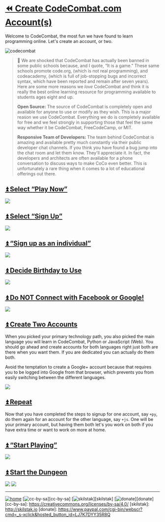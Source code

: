 # [⏪ Create CodeCombat.com Account(s)](/README.md)

Welcome to CodeCombat, the most fun we have found to learn
programming online. Let's create an account, or two.

![codecombat](/assets/desert.png)

> 💬 We are shocked that
> CodeCombat has actually been banned in some public schools because,
> and I quote, “It is a game.” These same schools promote code.org,
> (which is not real programming), and codeacademy, (which is full of
> job-stopping bugs and incorrect syntax, which have been reported
> and remain after seven years). Here are some more reasons we
> *love* CodeCombat and think it is really the best online learning
> resource for programming available to students ages eight and up.
> 
> **Open Source:** The source of CodeCombat is completely open
> and available for anyone to use or modify as they wish. This
> is a major reason we use CodeCombat. Everything we do is completely
> available for free and we feel strongly in supporting those that
> feel the same way whether it be CodeCombat, FreeCodeCamp, or
> MIT.
>
> **Responsive Team of Developers:** The team behind CodeCombat is
> amazing and available pretty much constantly via their public
> developer chat channels. If you think you have found a bug
> jump into the chat room and let them know.  They'll appreciate it.
> In fact, the developers and architects are often available for a
> phone conversation to discuss ways to make CoCo even better. This
> is unfortunately a rare thing when it comes to a lot of educational
> offerings out there.


## [⏫ Select “Play Now”](#)

![](/assets/coco1.png)

## [⏫ Select “Sign Up”](#)

![](/assets/coco2.png)

## [⏫ “Sign up as an individual”](#)

![](/assets/coco3.png)

## [⏫ Decide Birthday to Use](#)

![](/assets/coco4.png)

## [⏫ Do NOT Connect with Facebook or Google!](#)

![](/assets/coco5.png)

## [⏫ Create Two Accounts](#)

When you picked your primary technology path, you also
picked the main language you will learn in CodeCombat, Python or
JavaScript (Web). You should go ahead and create accounts for both
languages right just both are there when you want them. If you are
dedicated you can actually do them both. 

Avoid the temptation to create a Google+ account because that requires
you to be logged into Google from that browser, which prevents you
from easily switching between the different languages.

![](/assets/coco6.png)

## [⏫ Repeat](#)

Now that you have completed the steps to signup for one account,
say `+py`, do them again for an account for the other language, say
`+js`. One will be your primary account, but having them both let's
you work on both if you have extra time or want to work on more at
home.

## [⏫ “Start Playing”](#)

![](/assets/coco7.png)

## [⏫ Start the Dungeon](#)

![](/assets/coco8.png)
![](/assets/coco9.png)

---
[![home](/assets/home-bw.png)](/README.md)
[![cc-by-sa](/assets/cc-by-sa.png)][cc-by-sa]
[![skilstak](/assets/skilstak-logo-bw.png)][skilstak]
[![donate](/assets/donate-bw.png)][donate]
[cc-by-sa]: https://creativecommons.org/licenses/by-sa/4.0/
[skilstak]: http://skilstak.io
[donate]: https://www.paypal.com/cgi-bin/webscr?cmd=_s-xclick&hosted_button_id=LJ7K7DYY35R8Q


